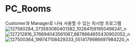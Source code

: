# PC_Rooms
Customer과 Manager로 나눠 사용할 수 있는 피시방 프로그램
![127580284_373593080401382_102841591950496241_n](https://user-images.githubusercontent.com/54200054/114120975-868c1100-9928-11eb-9b32-5cac935d4c8a.png)
![127212816_376694043561067_8878664655430902052_n](https://user-images.githubusercontent.com/54200054/114120876-580e3600-9928-11eb-8d58-03bef35ce136.png)
![127500364_199747108429333_5514179986697984220_n](https://user-images.githubusercontent.com/54200054/114120880-593f6300-9928-11eb-8d5e-e6d05b6bfc0b.png)
